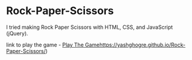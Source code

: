 # Rock-Paper-Scissors
I tried making Rock Paper Scissors with HTML, CSS, and JavaScript (jQuery). 

link to play the game - [Play The Game](https://yashghogre.github.io/Rock-Paper-Scissors/)https://yashghogre.github.io/Rock-Paper-Scissors/)
